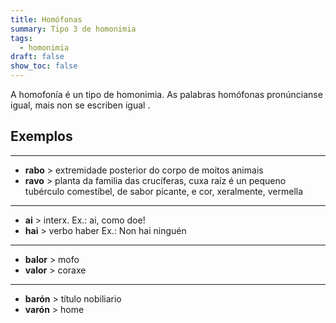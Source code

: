 ```yaml
---
title: Homófonas
summary: Tipo 3 de homonimia
tags:
  - homonimia
draft: false
show_toc: false
---
```

A homofonía é un tipo de homonimia. As palabras homófonas pronúncianse igual, mais non se escriben igual
.

## Exemplos

- - -

* **rabo** > extremidade posterior do corpo de moitos animais
* **ravo** > planta
  da familia das crucíferas, cuxa raíz é un pequeno tubérculo comestíbel, de sabor picante, e cor, xeralmente, vermella

- - -

* **ai** > interx. Ex.: ai, como doe!
* **hai** > verbo haber Ex.: Non hai ninguén

- - -

* **balor** > mofo
* **valor** > coraxe

- - -

* **barón** > título nobiliario
* **varón** > home
